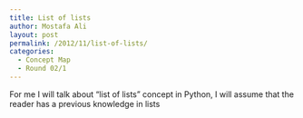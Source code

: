 ```yaml
---
title: List of lists
author: Mostafa Ali
layout: post
permalink: /2012/11/list-of-lists/
categories:
  - Concept Map
  - Round 02/1
---
```

For me I will talk about &#8220;list of lists&#8221; concept in Python, I will assume that the reader has a previous knowledge in lists